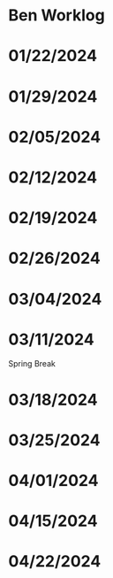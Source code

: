 # Ben Worklog

# 01/22/2024




# 01/29/2024




# 02/05/2024




# 02/12/2024




# 02/19/2024




# 02/26/2024




# 03/04/2024




# 03/11/2024
Spring Break



# 03/18/2024




# 03/25/2024




# 04/01/2024




# 04/15/2024




# 04/22/2024




